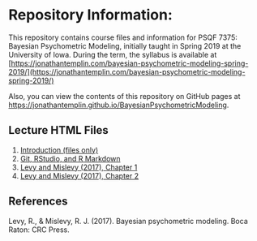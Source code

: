 


# Repository Information:

This repository contains course files and information for PSQF 7375: Bayesian Psychometric Modeling, initially taught in Spring 2019 at the University of Iowa. During the term, the syllabus is available at [https://jonathantemplin.com/bayesian-psychometric-modeling-spring-2019/](https://jonathantemplin.com/bayesian-psychometric-modeling-spring-2019/)

Also, you can view the contents of this repository on GitHub pages at https://jonathantemplin.github.io/BayesianPsychometricModeling.

## Lecture HTML Files
1. [Introduction (files only)](https://github.com/jonathantemplin/BayesianPsychometricModeling/tree/master/Lectures/01-Introduction)
2. [Git, RStudio, and R Markdown](https://jonathantemplin.github.io/BayesianPsychometricModeling/Lectures/02-Git-RStudio-R-Markdown/bpm19psqf7375_Lecture02.html)
3. [Levy and Mislevy (2017), Chapter 1](https://jonathantemplin.github.io/BayesianPsychometricModeling/Lectures/02-Git-RStudio-R-Markdown/bpm19psqf7375_Lecture03.html)
4. [Levy and Mislevy (2017), Chapter 2](https://jonathantemplin.github.io/BayesianPsychometricModeling/Lectures/02-Git-RStudio-R-Markdown/bpm19psqf7375_Lecture04.html)


## References

Levy, R., & Mislevy, R. J. (2017). Bayesian psychometric modeling. Boca Raton: CRC Press.
